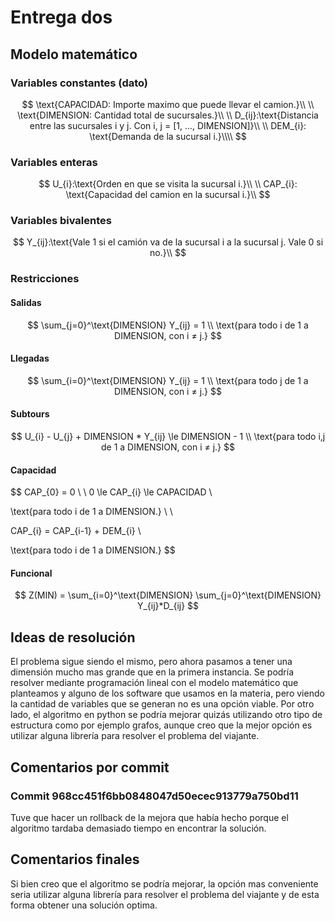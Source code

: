 # Entrega dos

## Modelo matemático

### Variables constantes (dato)

$$
\text{CAPACIDAD: Importe maximo que puede llevar el camion.}\\
\\
\text{DIMENSION: Cantidad total de sucursales.}\\
\\
D_{ij}:\text{Distancia entre las sucursales i y j. Con i, j = [1, ..., DIMENSION]}\\
\\
DEM_{i}: \text{Demanda de la sucursal i.}\\\\
$$

### Variables enteras

$$
U_{i}:\text{Orden en que se visita la sucursal i.}\\
\\
CAP_{i}: \text{Capacidad del camion en la sucursal i.}\\
$$

### Variables bivalentes

$$
Y_{ij}:\text{Vale 1 si el camión va de la sucursal i a la sucursal j. Vale 0 si no.}\\
$$

### Restricciones

#### Salidas

$$
\sum_{j=0}^\text{DIMENSION} Y_{ij} = 1 \\
\text{para todo i de 1 a DIMENSION, con i ≠ j.}
$$

#### Llegadas

$$
\sum_{i=0}^\text{DIMENSION} Y_{ij} = 1 \\
\text{para todo j de 1 a DIMENSION, con i ≠ j.}
$$

#### Subtours

$$
U_{i} - U_{j} + DIMENSION * Y_{ij} \le DIMENSION - 1 \\
\text{para todo i,j de 1 a DIMENSION, con i ≠ j.}
$$

#### Capacidad

$$
CAP_{0} = 0 \\
\\
0 \le CAP_{i} \le CAPACIDAD \\

\text{para todo i de 1 a DIMENSION.} \\
\\

CAP_{i} = CAP_{i-1} + DEM_{i} \\

\text{para todo i de 1 a DIMENSION.}
$$

#### Funcional

$$
Z(MIN) = \sum_{i=0}^\text{DIMENSION} \sum_{j=0}^\text{DIMENSION} Y_{ij}*D_{ij}
$$

## Ideas de resolución

El problema sigue siendo el mismo, pero ahora pasamos a tener una dimensión mucho mas grande que en la primera instancia. Se podría resolver mediante programación lineal con el modelo matemático que planteamos y alguno de los software que usamos en la materia, pero viendo la cantidad de variables que se generan no es una opción viable. Por otro lado, el algoritmo en python se podría mejorar quizás utilizando otro tipo de estructura como por ejemplo grafos, aunque creo que la mejor opción es utilizar alguna librería para resolver el problema del viajante.

## Comentarios por commit

### Commit 968cc451f6bb0848047d50ecec913779a750bd11

Tuve que hacer un rollback de la mejora que había hecho porque el algoritmo tardaba demasiado tiempo en encontrar la solución.

## Comentarios finales

Si bien creo que el algoritmo se podría mejorar, la opción mas conveniente seria utilizar alguna librería para resolver el problema del viajante y de esta forma obtener una solución optima.